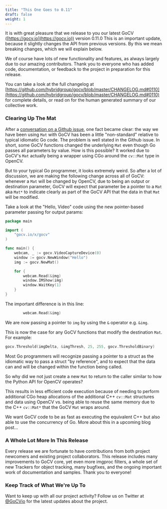 ```yaml
---
title: "This One Goes to 0.11"
draft: false
weight: 1
---
```


It is with great pleasure that we release to you our latest GoCV ([https://gocv.io](https://gocv.io)) version 0.11.0 This is an important update, because it slightly changes the API from previous versions. By this we mean breaking changes, which we will explain below.

We of course have lots of new functionality and features, as always largely due to our amazing contributors. Thank you to everyone who has added code, documentation, or feedback to the project in preparation for this release.

You can take a look at the full changelog at [https://github.com/hybridgroup/gocv/blob/master/CHANGELOG.md#0110](https://github.com/hybridgroup/gocv/blob/master/CHANGELOG.md#0110) for complete details, or read on for the human generated summary of our collective work.

### Clearing Up The Mat

After a [conversation on a Github issue](https://github.com/hybridgroup/gocv/issues/137), one fact became clear: the way we have been using `Mat` with GoCV has been a little "non-standard" relative to typical idiomatic Go code. The problem is well stated in the Github issue. In short, some GoCV functions changed the underlying `Mat` even though Go passes all parameters by value. How is this possible? It worked due to GoCV's `Mat` actually being a wrapper using CGo around the `cv::Mat` type in OpenCV.

But to your typical Go programmer, it looks extremely weird. So after a lot of discussion, we are making the following change across all of GoCV: whenever a `Mat` will be changed by OpenCV, due to being an output or destination parameter, GoCV will expect that parameter be a pointer to a `Mat` aka `Mat*` to indicate clearly as part of the GoCV API that the data in that `Mat` will be modified.

Take a look at the "Hello, Video" code using the new pointer-based parameter passing for output params:

```go
package main

import (
	"gocv.io/x/gocv"
)

func main() {
	webcam, _ := gocv.VideoCaptureDevice(0)
	window := gocv.NewWindow("Hello")
	img := gocv.NewMat()

	for {
		webcam.Read(&img)
		window.IMShow(img)
		window.WaitKey(1)
	}
}
```

The important difference is in this line:

```go
		webcam.Read(&img)
```

We are now passing a pointer to `img` by using the `&` operator e.g. `&img`. 

This is now the case for any GoCV functions that modify the destination `Mat`. For example:

```go
gocv.Threshold(imgDelta, &imgThresh, 25, 255, gocv.ThresholdBinary)
```

Most Go programmers will recognize passing a pointer to a struct as the idiomatic way to pass a struct "by reference", and to expect that the data can and will be changed within the function being called.

So why did we not just create a new `Mat` to return to the caller similar to how the Python API for OpenCV operates?

This results in less efficient code execution because of needing to perform additional CGo heap allocations of the additional C++ `cv::Mat` structures and data using OpenCV vs. being able to reuse the same memory due to the C++ `cv::Mat*` that the GoCV `Mat` wraps around. 

We want GoCV code to be as fast as executing the equivalent C++ but also able to use the concurrency of Go. More about this in a upcoming blog post...

### A Whole Lot More In This Release

Every release we are fortunate to have contributions from both project newcomers and existing project collaborators. This release includes many improvements to GoCV core, yet even more imgproc filters, a whole set of new Trackers for object tracking, many bugfixes, and the ongoing important work of documentation and samples. Thank you to everyone!

### Keep Track of What We're Up To

Want to keep up with all our project activity? Follow us on Twitter at [@GoCVio](https://twitter.com/GoCVio) for the latest updates about the project.
